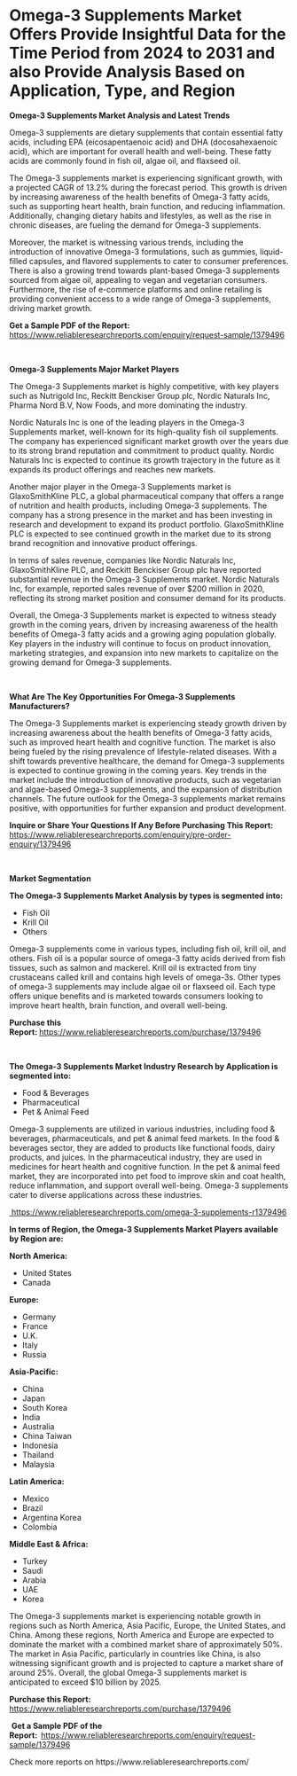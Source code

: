 <p><h1>Omega-3 Supplements Market Offers Provide Insightful Data for the Time Period from 2024 to 2031 and also Provide Analysis Based on Application, Type, and Region</h1></p><p><strong>Omega-3 Supplements Market Analysis and Latest Trends</strong></p>
<p><p>Omega-3 supplements are dietary supplements that contain essential fatty acids, including EPA (eicosapentaenoic acid) and DHA (docosahexaenoic acid), which are important for overall health and well-being. These fatty acids are commonly found in fish oil, algae oil, and flaxseed oil.</p><p>The Omega-3 supplements market is experiencing significant growth, with a projected CAGR of 13.2% during the forecast period. This growth is driven by increasing awareness of the health benefits of Omega-3 fatty acids, such as supporting heart health, brain function, and reducing inflammation. Additionally, changing dietary habits and lifestyles, as well as the rise in chronic diseases, are fueling the demand for Omega-3 supplements.</p><p>Moreover, the market is witnessing various trends, including the introduction of innovative Omega-3 formulations, such as gummies, liquid-filled capsules, and flavored supplements to cater to consumer preferences. There is also a growing trend towards plant-based Omega-3 supplements sourced from algae oil, appealing to vegan and vegetarian consumers. Furthermore, the rise of e-commerce platforms and online retailing is providing convenient access to a wide range of Omega-3 supplements, driving market growth.</p></p>
<p><strong>Get a Sample PDF of the Report:&nbsp;</strong> <a href="https://www.reliableresearchreports.com/enquiry/request-sample/1379496">https://www.reliableresearchreports.com/enquiry/request-sample/1379496</a></p>
<p>&nbsp;</p>
<p><strong>Omega-3 Supplements Major Market Players</strong></p>
<p><p>The Omega-3 Supplements market is highly competitive, with key players such as Nutrigold Inc, Reckitt Benckiser Group plc, Nordic Naturals Inc, Pharma Nord B.V, Now Foods, and more dominating the industry. </p><p>Nordic Naturals Inc is one of the leading players in the Omega-3 Supplements market, well-known for its high-quality fish oil supplements. The company has experienced significant market growth over the years due to its strong brand reputation and commitment to product quality. Nordic Naturals Inc is expected to continue its growth trajectory in the future as it expands its product offerings and reaches new markets.</p><p>Another major player in the Omega-3 Supplements market is GlaxoSmithKline PLC, a global pharmaceutical company that offers a range of nutrition and health products, including Omega-3 supplements. The company has a strong presence in the market and has been investing in research and development to expand its product portfolio. GlaxoSmithKline PLC is expected to see continued growth in the market due to its strong brand recognition and innovative product offerings.</p><p>In terms of sales revenue, companies like Nordic Naturals Inc, GlaxoSmithKline PLC, and Reckitt Benckiser Group plc have reported substantial revenue in the Omega-3 Supplements market. Nordic Naturals Inc, for example, reported sales revenue of over $200 million in 2020, reflecting its strong market position and consumer demand for its products.</p><p>Overall, the Omega-3 Supplements market is expected to witness steady growth in the coming years, driven by increasing awareness of the health benefits of Omega-3 fatty acids and a growing aging population globally. Key players in the industry will continue to focus on product innovation, marketing strategies, and expansion into new markets to capitalize on the growing demand for Omega-3 supplements.</p></p>
<p>&nbsp;</p>
<p><strong>What Are The Key Opportunities For Omega-3 Supplements Manufacturers?</strong></p>
<p><p>The Omega-3 Supplements market is experiencing steady growth driven by increasing awareness about the health benefits of Omega-3 fatty acids, such as improved heart health and cognitive function. The market is also being fueled by the rising prevalence of lifestyle-related diseases. With a shift towards preventive healthcare, the demand for Omega-3 supplements is expected to continue growing in the coming years. Key trends in the market include the introduction of innovative products, such as vegetarian and algae-based Omega-3 supplements, and the expansion of distribution channels. The future outlook for the Omega-3 supplements market remains positive, with opportunities for further expansion and product development.</p></p>
<p><strong>Inquire or Share Your Questions If Any Before Purchasing This Report:</strong> <a href="https://www.reliableresearchreports.com/enquiry/pre-order-enquiry/1379496">https://www.reliableresearchreports.com/enquiry/pre-order-enquiry/1379496</a></p>
<p>&nbsp;</p>
<p><strong>Market Segmentation</strong></p>
<p><strong>The Omega-3 Supplements Market Analysis by types is segmented into:</strong></p>
<p><ul><li>Fish Oil</li><li>Krill Oil</li><li>Others</li></ul></p>
<p><p>Omega-3 supplements come in various types, including fish oil, krill oil, and others. Fish oil is a popular source of omega-3 fatty acids derived from fish tissues, such as salmon and mackerel. Krill oil is extracted from tiny crustaceans called krill and contains high levels of omega-3s. Other types of omega-3 supplements may include algae oil or flaxseed oil. Each type offers unique benefits and is marketed towards consumers looking to improve heart health, brain function, and overall well-being.</p></p>
<p><strong>Purchase this Report:&nbsp;</strong><a href="https://www.reliableresearchreports.com/purchase/1379496">https://www.reliableresearchreports.com/purchase/1379496</a></p>
<p>&nbsp;</p>
<p><strong>The Omega-3 Supplements Market Industry Research by Application is segmented into:</strong></p>
<p><ul><li>Food & Beverages</li><li>Pharmaceutical</li><li>Pet & Animal Feed</li></ul></p>
<p><p>Omega-3 supplements are utilized in various industries, including food & beverages, pharmaceuticals, and pet & animal feed markets. In the food & beverages sector, they are added to products like functional foods, dairy products, and juices. In the pharmaceutical industry, they are used in medicines for heart health and cognitive function. In the pet & animal feed market, they are incorporated into pet food to improve skin and coat health, reduce inflammation, and support overall well-being. Omega-3 supplements cater to diverse applications across these industries.</p></p>
<p><a href="https://www.reliableresearchreports.com/omega-3-supplements-r1379496">&nbsp;https://www.reliableresearchreports.com/omega-3-supplements-r1379496</a></p>
<p><strong>In terms of Region, the Omega-3 Supplements Market Players available by Region are:</strong></p>
<p>
    <p> <strong> North America: </strong>
        <ul>
            <li>United States</li>
            <li>Canada</li>
        </ul>
        </p> 
    <p> <strong> Europe: </strong>
        <ul>
            <li>Germany</li>
            <li>France</li>
            <li>U.K.</li>
            <li>Italy</li>
            <li>Russia</li>
        </ul>
        </p> 
    <p> <strong> Asia-Pacific: </strong>
        <ul>
            <li>China</li>
            <li>Japan</li>
            <li>South Korea</li>
            <li>India</li>
            <li>Australia</li>
            <li>China Taiwan</li>
            <li>Indonesia</li>
            <li>Thailand</li>
            <li>Malaysia</li>
        </ul>
        </p> 
    <p> <strong> Latin America: </strong>
        <ul>
            <li>Mexico</li>
            <li>Brazil</li>
            <li>Argentina Korea</li>
            <li>Colombia</li>
        </ul>
        </p> 
    <p> <strong> Middle East & Africa: </strong>
        <ul>
            <li>Turkey</li>
            <li>Saudi</li>
            <li>Arabia</li>
            <li>UAE</li>
            <li>Korea</li>
        </ul>
    </p>
    </p>
<p><p>The Omega-3 supplements market is experiencing notable growth in regions such as North America, Asia Pacific, Europe, the United States, and China. Among these regions, North America and Europe are expected to dominate the market with a combined market share of approximately 50%. The market in Asia Pacific, particularly in countries like China, is also witnessing significant growth and is projected to capture a market share of around 25%. Overall, the global Omega-3 supplements market is anticipated to exceed $10 billion by 2025.</p></p>
<p><strong>Purchase this Report: </strong><a href="https://www.reliableresearchreports.com/purchase/1379496">https://www.reliableresearchreports.com/purchase/1379496</a></p>
<p>&nbsp;<strong>Get a Sample PDF of the Report:&nbsp;&nbsp;</strong><a href="https://www.reliableresearchreports.com/enquiry/request-sample/1379496">https://www.reliableresearchreports.com/enquiry/request-sample/1379496</a></p>
<p><strong></strong></p>
<p>Check more reports on https://www.reliableresearchreports.com/</p>